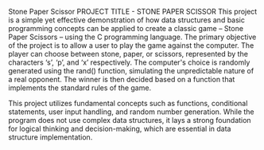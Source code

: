 Stone Paper Scissor 
PROJECT TITLE - STONE PAPER SCISSOR
This project is a simple yet effective demonstration of how data structures and basic programming concepts can be applied to create a classic game – Stone Paper Scissors – using the C programming language. 
The primary objective of the project is to allow a user to play the game against the computer. The player can choose between stone, paper, or scissors, represented by the characters ‘s’, ‘p’, and ‘x’ respectively. The computer's choice is randomly generated using the rand() function, simulating the unpredictable nature of a real opponent. The winner is then decided based on a function that implements the standard rules of the game.

This project utilizes fundamental concepts such as functions, conditional statements, user input handling, and random number generation. While the program does not use complex data structures, it lays a strong foundation for logical thinking and decision-making, which are essential in data structure implementation.

